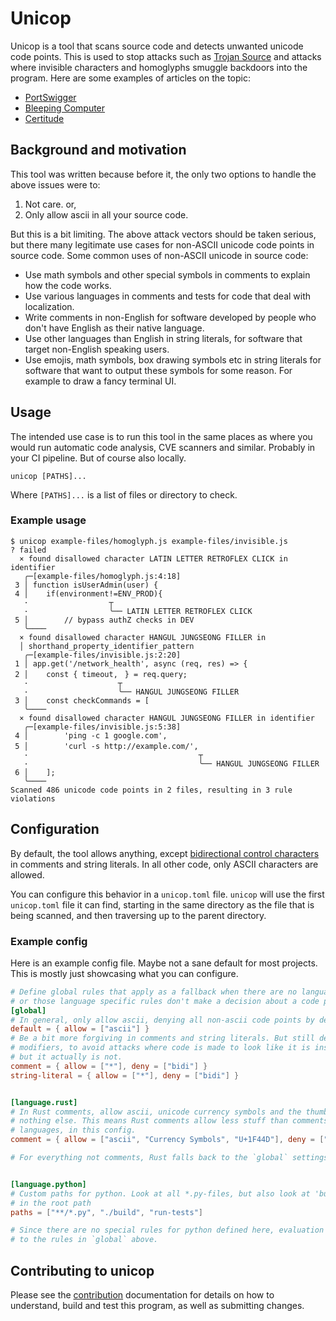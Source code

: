 # Unicop

Unicop is a tool that scans source code and detects unwanted unicode code points.
This is used to stop attacks such as [Trojan Source] and attacks where invisible characters
and homoglyphs smuggle backdoors into the program. Here are some examples of articles
on the topic:

* [PortSwigger](https://portswigger.net/daily-swig/smuggling-hidden-backdoors-into-javascript-with-homoglyphs-and-invisible-unicode-characters)
* [Bleeping Computer](https://www.bleepingcomputer.com/news/security/invisible-characters-could-be-hiding-backdoors-in-your-javascript-code/)
* [Certitude](https://certitude.consulting/blog/en/invisible-backdoor/)

## Background and motivation

This tool was written because before it, the only two options to handle the above issues were to:
1. Not care. or,
2. Only allow ascii in all your source code.

But this is a bit limiting. The above attack vectors should be taken serious, but there many
legitimate use cases for non-ASCII unicode code points in source code. Some common uses
of non-ASCII unicode in source code:
* Use math symbols and other special symbols in comments to explain how the code works.
* Use various languages in comments and tests for code that deal with localization.
* Write comments in non-English for software developed by people who don't have English
  as their native language.
* Use other languages than English in string literals, for software that target non-English
  speaking users.
* Use emojis, math symbols, box drawing symbols etc in string literals for software that
  want to output these symbols for some reason. For example to draw a fancy terminal UI.

[Trojan Source]: https://en.wikipedia.org/wiki/Trojan_Source

## Usage

The intended use case is to run this tool in the same places as where you would run automatic
code analysis, CVE scanners and similar. Probably in your CI pipeline. But of course also
locally.

```sh,ignore
unicop [PATHS]...
```

Where `[PATHS]...` is a list of files or directory to check.

### Example usage

```console
$ unicop example-files/homoglyph.js example-files/invisible.js
? failed
  × found disallowed character LATIN LETTER RETROFLEX CLICK in identifier
   ╭─[example-files/homoglyph.js:4:18]
 3 │ function isUserAdmin(user) {
 4 │    if(environmentǃ=ENV_PROD){
   ·                  ┬
   ·                  ╰── LATIN LETTER RETROFLEX CLICK
 5 │        // bypass authZ checks in DEV
   ╰────
  × found disallowed character HANGUL JUNGSEONG FILLER in
  │ shorthand_property_identifier_pattern
   ╭─[example-files/invisible.js:2:20]
 1 │ app.get('/network_health', async (req, res) => {
 2 │    const { timeout,ᅠ} = req.query;
   ·                    ┬
   ·                    ╰── HANGUL JUNGSEONG FILLER
 3 │    const checkCommands = [
   ╰────
  × found disallowed character HANGUL JUNGSEONG FILLER in identifier
   ╭─[example-files/invisible.js:5:38]
 4 │        'ping -c 1 google.com',
 5 │        'curl -s http://example.com/',ᅠ
   ·                                      ┬
   ·                                      ╰── HANGUL JUNGSEONG FILLER
 6 │    ];
   ╰────
Scanned 486 unicode code points in 2 files, resulting in 3 rule violations

```

## Configuration

By default, the tool allows anything, except [bidirectional control characters] in comments and
string literals. In all other code, only ASCII characters are allowed.

You can configure this behavior in a `unicop.toml` file. `unicop` will use the first `unicop.toml`
file it can find, starting in the same directory as the file that is being scanned,
and then traversing up to the parent directory.

[bidirectional control characters]: https://en.wikipedia.org/wiki/Unicode_control_characters#Bidirectional_text_control

### Example config

Here is an example config file. Maybe not a sane default for most projects. This is mostly
just showcasing what you can configure.

```toml
# Define global rules that apply as a fallback when there are no language specific rules
# or those language specific rules don't make a decision about a code point.
[global]
# In general, only allow ascii, denying all non-ascii code points by default.
default = { allow = ["ascii"] }
# Be a bit more forgiving in comments and string literals. But still deny bidirectional
# modifiers, to avoid attacks where code is made to look like it is inside a comment or string,
# but it actually is not.
comment = { allow = ["*"], deny = ["bidi"] }
string-literal = { allow = ["*"], deny = ["bidi"] }


[language.rust]
# In Rust comments, allow ascii, unicode currency symbols and the thumbs up emoji,
# nothing else. This means Rust comments allow less stuff than comments in other
# languages, in this config.
comment = { allow = ["ascii", "Currency Symbols", "U+1F44D"], deny = ["*"]}

# For everything not comments, Rust falls back to the `global` settings above.


[language.python]
# Custom paths for python. Look at all *.py-files, but also look at 'build' and 'run-tests'
# in the root path
paths = ["**/*.py", "./build", "run-tests"]

# Since there are no special rules for python defined here, evaluation falls back
# to the rules in `global` above.
```

## Contributing to unicop

Please see the [contribution](CONTRIBUTING.md) documentation for details on how to understand, build and test
this program, as well as submitting changes.
